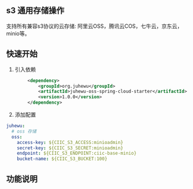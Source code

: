 ## s3 通用存储操作

支持所有兼容s3协议的云存储: 阿里云OSS，腾讯云COS，七牛云，京东云，minio等。

## 快速开始

1. 引入依赖
```xml
        <dependency>
            <groupId>org.juhewu</groupId>
            <artifactId>juhewu-oss-spring-cloud-starter</artifactId>
            <version>1.0.0</version>
        </dependency>
```

2. 添加配置

```yaml
juhewu:
  # oss 存储
  oss:
    access-key: ${CIIC_S3_ACCESS:minioadmin}
    secret-key: ${CIIC_S3_SECRET:minioadmin}
    endpoint: ${CIIC_S3_ENDPOINT:ciic-base-minio}
    bucket-name: ${CIIC_S3_BUCKET:100}
```

## 功能说明


